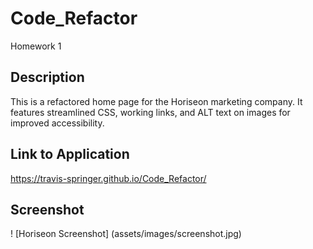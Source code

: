 # Code_Refactor
Homework 1
## Description

This is a refactored home page for the Horiseon marketing company. It features streamlined CSS, working links, and ALT text on images for improved accessibility.

## Link to Application

https://travis-springer.github.io/Code_Refactor/

## Screenshot

! [Horiseon Screenshot]
(assets/images/screenshot.jpg)
